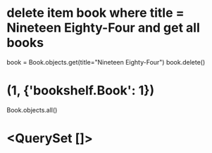 # delete item book where title = Nineteen Eighty-Four and get all books 

book = Book.objects.get(title="Nineteen Eighty-Four")
book.delete()
#  (1, {'bookshelf.Book': 1})

Book.objects.all()
#  <QuerySet []>
